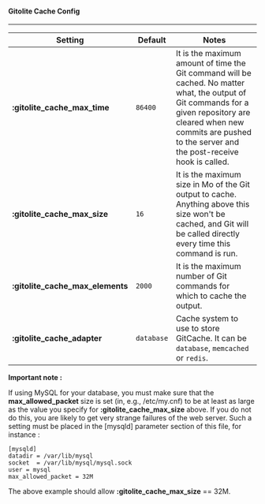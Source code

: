 #### **Gitolite Cache Config**
***

Setting | Default | Notes
--------|---------|------
**:gitolite_cache_max_time**     | `86400` | It is the maximum amount of time the Git command will be cached. No matter what, the output of Git commands for a given repository are cleared when new commits are pushed to the server and the post-receive hook is called.
**:gitolite_cache_max_size**     | `16`    | It is the maximum size in Mo of the Git output to cache. Anything above this size won't be cached, and Git will be called directly every time this command is run.
**:gitolite_cache_max_elements** | `2000`  | It is the maximum number of Git commands for which to cache the output.
**:gitolite_cache_adapter**      | `database` | Cache system to use to store GitCache. It can be ```database```, ```memcached``` or ```redis```.

**Important note :**

If using MySQL for your database, you must make sure that the **max_allowed_packet** size is set (in, e.g., /etc/my.cnf) to be at least as large as the value you specify for **:gitolite_cache_max_size** above. If you do not do this, you are likely to get very strange failures of the web server. Such a setting must be placed in the [mysqld] parameter section of this file, for instance :


```
[mysqld]
datadir = /var/lib/mysql
socket  = /var/lib/mysql/mysql.sock
user = mysql
max_allowed_packet = 32M
```

The above example should allow **:gitolite_cache_max_size** == 32M.
